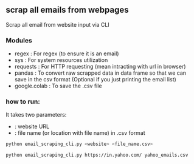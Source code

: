 ## scrap all emails from webpages

Scrap all email from website input via CLI

### Modules

- regex : For regex (to ensure it is an email)
- sys   : For system resources utilization
- requests : For HTTP requesting (mean intracting with url in browser)
- pandas : To convert raw scrapped data in data frame so that we can save in the csv format (Optional if you just printing the email list)
- google.colab : To save the .csv file 

### how to run: 
It takes two parameters:
- <Parameter1> : website URL
- <Parameter2> : file name (or location with file name) in .csv format 

```bash
python email_scraping_cli.py <website> <file_name.csv>
```

```bash
python email_scraping_cli.py https://in.yahoo.com/ yahoo_emails.csv 
```

